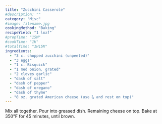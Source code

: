 ```yaml
---
title: "Zucchini Casserole"
#description: ""
category: "Misc"
#image: filename.jpg
cookingMethod: "Baking"
recipeYield: "1 loaf"
#prepTime: "15M"
#cookTime: "1H"
#totalTime: "1H15M"
ingredients:
  - "3 c. chopped zucchini (unpeeled)"
  - "3 eggs"
  - "1 c. Bisquick"
  - "1 med onion, grated"
  - "2 cloves garlic"
  - "dash of salt"
  - "dash of pepper"
  - "dash of oregano"
  - "dash of thyme"
  - "8 oz. grated American cheese (use ¾ and rest on top)"
---
```


Mix all together. Pour into greased dish. Remaining cheese on top.
Bake at 350℉ for 45 minutes, until brown.
